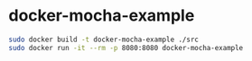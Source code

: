 # docker-mocha-example

```bash
sudo docker build -t docker-mocha-example ./src
sudo docker run -it --rm -p 8080:8080 docker-mocha-example
```
